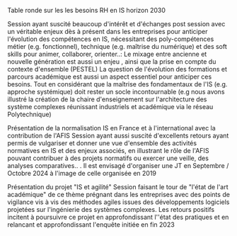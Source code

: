 Table ronde sur les les besoins RH en IS horizon 2030

Session ayant suscité beaucoup d'intérêt  et d'échanges post session avec un véritable enjeux  dès à présent dans les entreprises pour  anticiper l'évolution des compétences en IS,  nécessitant  des poly-compétences  métier (e.g. fonctionnel), technique (e.g. maîtrise du numérique) et des soft skills  pour animer, collaborer, orienter..: Le mixage entre ancienne et nouvelle génération est aussi un enjeu , ainsi que la prise en compte du contexte d'ensemble (PESTEL)
La question de l'évolution des formations et parcours académique est aussi un aspect essentiel pour anticiper ces besoins. Tout en considérant que la maîtrise des fondamentaux de  l'IS (e.g. approche systémique) doit rester un socle incontournable (e.g nous avons illustré la création de la chaire d'enseignement sur  l'architecture des système complexes réunissant industriels et académique via le réseau Polytechnique)

Présentation de la normalisation IS en France et  à l'international avec la contribution de l'AFIS
Session ayant aussi suscité d'excellents retours  ayant permis de  vulgariser et donner une vue d'ensemble des activités normatives en IS et des enjeux associés, en illustrant le rôle de l'AFIS pouvant contribuer à des projets normatifs  ou exercer une veille, des analyses comparatives.. . Il  est envisagé d'organiser une JT en Septembre / Octobre 2024 à l'image de celle organisée en 2019

Présentation du projet "IS et agilité"
Session faisant le tour de  "l'état de l'art académique"  de ce thème prégnant dans les entreprises avec des points de vigilance vis à vis des méthodes agiles issues des développements logiciels projetées sur l'ingénierie des systèmes complexes. Les retours  positifs incitent à poursuivre ce projet  en approfondissant l''état  des pratiques et en relancant  et approfondissant l'enquête initiée en fin 2023
